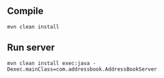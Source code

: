 ## Compile
`mvn clean install`
## Run server
`mvn clean install exec:java -Dexec.mainClass=com.addressbook.AddressBookServer`